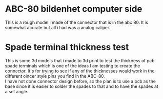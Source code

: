 # ABC-80 bildenhet computer side
This is a rough model i made of the connector that is in the abc 80. It is somewhat acurate but all i had was a analog caliper.

# Spade terminal thickness test
This is some 3d models that i made to 3d print to test the thickness of pcb spade terminals which is one of the ideas I am testing to create the connector.
It's for trying to see if any of the thicknesses would work in the different oincer style pins you find in the ABC-80.  
I have not done connector design before, so the plan is to use a pcb as the base since it is easier to solder the spades to that and to have the spades at a set angle.
